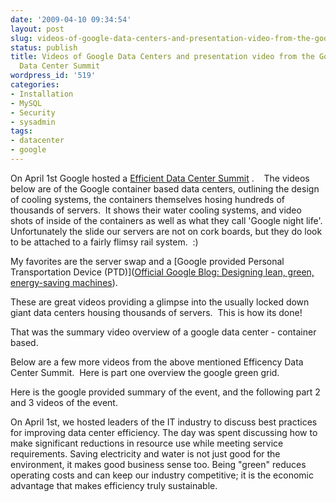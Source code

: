 ```yaml
---
date: '2009-04-10 09:34:54'
layout: post
slug: videos-of-google-data-centers-and-presentation-video-from-the-google-efficent-data-center-summit
status: publish
title: Videos of Google Data Centers and presentation video from the Google Efficent
  Data Center Summit
wordpress_id: '519'
categories:
- Installation
- MySQL
- Security
- sysadmin
tags:
- datacenter
- google
---
```


On April 1st Google hosted a [Efficient Data Center Summit](http://www.google.com/corporate/green/datacenters/summit.html) .    The videos below are of the Google container based data centers, outlining the design of cooling systems, the containers themselves hosing hundreds of thousands of servers.  It shows their water cooling systems, and video shots of inside of the containers as well as what they call 'Google night life'.  Unfortunately the slide our servers are not on cork boards, but they do look to be attached to a fairly flimsy rail system.  :)

My favorites are the server swap and a [Google provided Personal Transportation Device (PTD)](<a href="http://googleblog.blogspot.com/2009/04/designing-lean-green-energy-saving.html">Official Google Blog: Designing lean, green, energy-saving machines</a>).

These are great videos providing a glimpse into the usually locked down giant data centers housing thousands of servers.  This is how its done!



That was the summary video overview of a google data center - container based.

Below are a few more videos from the above mentioned Efficency Data Center Summit.  Here is part one overview the google green grid.



Here is the google provided summary of the event, and the following part 2 and 3 videos of the event.

On April 1st, we hosted leaders of the IT industry to discuss best practices for improving data center efficiency. The day was spent discussing how to make significant reductions in resource use while meeting service requirements. Saving electricity and water is not just good for the environment, it makes good business sense too. Being "green" reduces operating costs and can keep our industry competitive; it is the economic advantage that makes efficiency truly sustainable.




